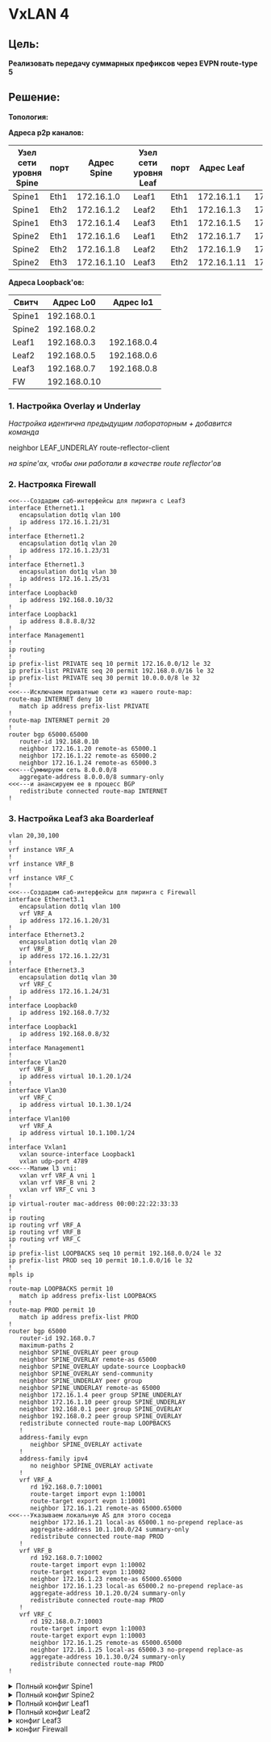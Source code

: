 # VxLAN 4

## Цель:

**Реализовать передачу суммарных префиксов через EVPN route-type 5**


## Решение:

**Топология:**




**Адреса p2p каналов:**


|  Узел сети уровня Spine | порт| Адрес Spine    | Узел сети уровня Leaf | порт | Адрес Leaf     | Сеть           |
|---------|---|-------------|-----------|---------|---|----------------|
| Spine1 | Eth1   | 172.16.1.0  | Leaf1 |Eth1    | 172.16.1.1 | 172.16.1.0/31  |
| Spine1 | Eth2   | 172.16.1.2  | Leaf2 |Eth1    | 172.16.1.3 | 172.16.1.2/31  |
| Spine1 | Eth3   | 172.16.1.4  | Leaf3 |Eth1    | 172.16.1.5 | 172.16.1.4/31  |
| Spine2 | Eth1   | 172.16.1.6  | Leaf1 |Eth2    | 172.16.1.7 | 172.16.1.6/31  |
| Spine2 | Eth2   | 172.16.1.8  | Leaf2 |Eth2    | 172.16.1.9 | 172.16.1.8/31  |
| Spine2 | Eth3   | 172.16.1.10  | Leaf3 |Eth2    | 172.16.1.11| 172.16.1.10/31   |

**Адреса Loopback'ов:**

| Свитч  | Адрес Lo0  | Адрес lo1 | 
|--------|------------|-----------|
| Spine1 | 192.168.0.1 |             |   
| Spine2 | 192.168.0.2 |             | 
| Leaf1  | 192.168.0.3 | 192.168.0.4    | 
| Leaf2  | 192.168.0.5 | 192.168.0.6    |
| Leaf3  | 192.168.0.7 | 192.168.0.8    |
|   FW   | 192.168.0.10 |



### 1. Настройка Overlay и Underlay

*Настройка идентична предыдущим лабораторным + добавится команда*

neighbor LEAF_UNDERLAY route-reflector-client

*на spine'ах, чтобы они работали в качестве route reflector'ов*

### 2. Настрояка Firewall

```
<<<---Создадим саб-интерфейсы для пиринга с Leaf3
interface Ethernet1.1
   encapsulation dot1q vlan 100
   ip address 172.16.1.21/31
!
interface Ethernet1.2
   encapsulation dot1q vlan 20
   ip address 172.16.1.23/31
!
interface Ethernet1.3
   encapsulation dot1q vlan 30
   ip address 172.16.1.25/31
!
interface Loopback0
   ip address 192.168.0.10/32
!
interface Loopback1
   ip address 8.8.8.8/32
!
interface Management1
!
ip routing
!
ip prefix-list PRIVATE seq 10 permit 172.16.0.0/12 le 32
ip prefix-list PRIVATE seq 20 permit 192.168.0.0/16 le 32
ip prefix-list PRIVATE seq 30 permit 10.0.0.0/8 le 32
!
<<<---Исключаем приватные сети из нашего route-map:
route-map INTERNET deny 10
   match ip address prefix-list PRIVATE
!
route-map INTERNET permit 20
!
router bgp 65000.65000
   router-id 192.168.0.10
   neighbor 172.16.1.20 remote-as 65000.1
   neighbor 172.16.1.22 remote-as 65000.2
   neighbor 172.16.1.24 remote-as 65000.3
<<<---Суммируем сеть 8.0.0.0/8   
   aggregate-address 8.0.0.0/8 summary-only
<<<---и анансируем ее в процесс BGP   
   redistribute connected route-map INTERNET
!
```


### 3. Настройка Leaf3 aka Boarderleaf

```
vlan 20,30,100
!
vrf instance VRF_A
!
vrf instance VRF_B
!
vrf instance VRF_C
!
<<<---Создадим саб-интерфейсы для пиринга с Firewall
interface Ethernet3.1
   encapsulation dot1q vlan 100
   vrf VRF_A
   ip address 172.16.1.20/31
!
interface Ethernet3.2
   encapsulation dot1q vlan 20
   vrf VRF_B
   ip address 172.16.1.22/31
!
interface Ethernet3.3
   encapsulation dot1q vlan 30
   vrf VRF_C
   ip address 172.16.1.24/31
!
interface Loopback0
   ip address 192.168.0.7/32
!
interface Loopback1
   ip address 192.168.0.8/32
!
interface Management1
!
interface Vlan20
   vrf VRF_B
   ip address virtual 10.1.20.1/24
!
interface Vlan30
   vrf VRF_C
   ip address virtual 10.1.30.1/24
!
interface Vlan100
   vrf VRF_A
   ip address virtual 10.1.100.1/24
!
interface Vxlan1
   vxlan source-interface Loopback1
   vxlan udp-port 4789
<<<---Мапим l3 vni:   
   vxlan vrf VRF_A vni 1
   vxlan vrf VRF_B vni 2
   vxlan vrf VRF_C vni 3
!
ip virtual-router mac-address 00:00:22:22:33:33
!
ip routing
ip routing vrf VRF_A
ip routing vrf VRF_B
ip routing vrf VRF_C
!
ip prefix-list LOOPBACKS seq 10 permit 192.168.0.0/24 le 32
ip prefix-list PROD seq 10 permit 10.1.0.0/16 le 32
!
mpls ip
!
route-map LOOPBACKS permit 10
   match ip address prefix-list LOOPBACKS
!
route-map PROD permit 10
   match ip address prefix-list PROD
!
router bgp 65000
   router-id 192.168.0.7
   maximum-paths 2
   neighbor SPINE_OVERLAY peer group
   neighbor SPINE_OVERLAY remote-as 65000
   neighbor SPINE_OVERLAY update-source Loopback0
   neighbor SPINE_OVERLAY send-community
   neighbor SPINE_UNDERLAY peer group
   neighbor SPINE_UNDERLAY remote-as 65000
   neighbor 172.16.1.4 peer group SPINE_UNDERLAY
   neighbor 172.16.1.10 peer group SPINE_UNDERLAY
   neighbor 192.168.0.1 peer group SPINE_OVERLAY
   neighbor 192.168.0.2 peer group SPINE_OVERLAY
   redistribute connected route-map LOOPBACKS
   !
   address-family evpn
      neighbor SPINE_OVERLAY activate
   !
   address-family ipv4
      no neighbor SPINE_OVERLAY activate
   !
   vrf VRF_A
      rd 192.168.0.7:10001
      route-target import evpn 1:10001
      route-target export evpn 1:10001
      neighbor 172.16.1.21 remote-as 65000.65000
<<<---Указываем локальную AS для этого соседа      
      neighbor 172.16.1.21 local-as 65000.1 no-prepend replace-as
      aggregate-address 10.1.100.0/24 summary-only
      redistribute connected route-map PROD
   !
   vrf VRF_B
      rd 192.168.0.7:10002
      route-target import evpn 1:10002
      route-target export evpn 1:10002
      neighbor 172.16.1.23 remote-as 65000.65000
      neighbor 172.16.1.23 local-as 65000.2 no-prepend replace-as
      aggregate-address 10.1.20.0/24 summary-only
      redistribute connected route-map PROD
   !
   vrf VRF_C
      rd 192.168.0.7:10003
      route-target import evpn 1:10003
      route-target export evpn 1:10003
      neighbor 172.16.1.25 remote-as 65000.65000
      neighbor 172.16.1.25 local-as 65000.3 no-prepend replace-as
      aggregate-address 10.1.30.0/24 summary-only
      redistribute connected route-map PROD
!
```
<details>
<summary>Полный конфиг Spine1</summary>
<pre><code>
Spine1(config)#sh run
! Command: show running-config
! device: Spine1 (vEOS-lab, EOS-4.26.4M)
!
! boot system flash:/vEOS-lab.swi
!
no aaa root
!
transceiver qsfp default-mode 4x10G
!
service routing protocols model multi-agent
!
hostname Spine1
!
spanning-tree mode mstp
!
clock timezone Europe/Moscow
!
interface Ethernet1
   no switchport
   ip address 172.16.1.0/31
!
interface Ethernet2
   no switchport
   ip address 172.16.1.2/31
!
interface Ethernet3
   no switchport
   ip address 172.16.1.4/31
!
interface Ethernet4
!
interface Ethernet5
!
interface Ethernet6
!
interface Ethernet7
!
interface Ethernet8
!
interface Loopback0
   ip address 192.168.0.1/32
!
interface Management1
!
ip routing
!
ip prefix-list LOOPBACKS seq 10 permit 192.168.0.0/24 le 32
!
mpls ip
!
route-map LOOPBACKS permit 10
   match ip address prefix-list LOOPBACKS
!
peer-filter AS_FILTER
   10 match as-range 65000-65999 result accept
!
router bgp 65000
   router-id 192.168.0.1
   maximum-paths 4
   bgp listen range 192.168.0.0/24 peer-group LEAF_OVERLAY peer-filter LEAF_AS_RANGE
   bgp listen range 172.16.1.0/24 peer-group LEAF_UNDERLAY peer-filter AS_FILTER
   neighbor LEAF_OVERLAY peer group
   neighbor LEAF_OVERLAY update-source Loopback0
   neighbor LEAF_OVERLAY ebgp-multihop 2
   neighbor LEAF_OVERLAY route-reflector-client
   neighbor LEAF_OVERLAY send-community
   neighbor LEAF_UNDERLAY peer group
   neighbor LEAF_UNDERLAY next-hop-self
   neighbor LEAF_UNDERLAY route-reflector-client
   redistribute connected route-map LOOPBACKS
   !
   address-family evpn
      neighbor LEAF_OVERLAY activate
   !
   address-family ipv4
      no neighbor LEAF_OVERLAY activate
!
end
</code></pre>
</details>

<details>
<summary>Полный конфиг Spine2</summary>
<pre><code>
Spine2(config)#sh run
! Command: show running-config
! device: Spine2 (vEOS-lab, EOS-4.26.4M)
!
! boot system flash:/vEOS-lab.swi
!
no aaa root
!
transceiver qsfp default-mode 4x10G
!
service routing protocols model multi-agent
!
hostname Spine2
!
spanning-tree mode mstp
!
clock timezone Europe/Moscow
!
interface Ethernet1
   no switchport
   ip address 172.16.1.6/31
!
interface Ethernet2
   no switchport
   ip address 172.16.1.8/31
!
interface Ethernet3
   no switchport
   ip address 172.16.1.10/31
!
interface Ethernet4
!
interface Ethernet5
!
interface Ethernet6
!
interface Ethernet7
!
interface Ethernet8
!
interface Loopback0
   ip address 192.168.0.2/32
!
interface Management1
!
ip routing
!
ip prefix-list LOOPBACKS seq 10 permit 192.168.0.0/24 le 32
!
mpls ip
!
route-map LOOPBACKS permit 10
   match ip address prefix-list LOOPBACKS
!
peer-filter AS_FILTER
   10 match as-range 65000-65999 result accept
!
router bgp 65000
   router-id 192.168.0.2
   maximum-paths 4
   bgp listen range 192.168.0.0/24 peer-group LEAF_OVERLAY peer-filter LEAF_AS_RANGE
   bgp listen range 172.16.1.0/24 peer-group LEAF_UNDERLAY peer-filter AS_FILTER
   neighbor LEAF_OVERLAY peer group
   neighbor LEAF_OVERLAY update-source Loopback0
   neighbor LEAF_OVERLAY ebgp-multihop 2
   neighbor LEAF_OVERLAY route-reflector-client
   neighbor LEAF_OVERLAY send-community
   neighbor LEAF_UNDERLAY peer group
   neighbor LEAF_UNDERLAY next-hop-self
   neighbor LEAF_UNDERLAY route-reflector-client
   redistribute connected route-map LOOPBACKS
   !
   address-family evpn
      neighbor LEAF_OVERLAY activate
   !
   address-family ipv4
      no neighbor LEAF_OVERLAY activate
!
end
</code></pre>
</details>

<details>
<summary>Полный конфиг Leaf1</summary>
<pre><code>
Leaf1(config-if-Et5)#sh run
! Command: show running-config
! device: Leaf1 (vEOS-lab, EOS-4.26.4M)
!
! boot system flash:/vEOS-lab.swi
!
no aaa root
!
transceiver qsfp default-mode 4x10G
!
service routing protocols model multi-agent
!
hostname Leaf1
!
spanning-tree mode mstp
!
clock timezone Europe/Moscow
!
vlan 20,30,100
!
vrf instance VRF_A
!
vrf instance VRF_B
!
vrf instance VRF_C
!
interface Ethernet1
   no switchport
   ip address 172.16.1.1/31
!
interface Ethernet2
   no switchport
   ip address 172.16.1.7/31
!
interface Ethernet3
   switchport access vlan 20
!
interface Ethernet4
   switchport access vlan 100
!
interface Ethernet5
   switchport access vlan 30
!
interface Ethernet6
!
interface Ethernet7
!
interface Ethernet8
!
interface Loopback0
   ip address 192.168.0.3/32
!
interface Loopback1
   ip address 192.168.0.4/32
!
interface Management1
!
interface Vlan20
   vrf VRF_B
   ip address virtual 10.1.20.1/24
!
interface Vlan30
   vrf VRF_C
   ip address virtual 10.1.30.1/24
!
interface Vlan100
   vrf VRF_A
   ip address virtual 10.1.100.1/24
!
interface Vxlan1
   vxlan source-interface Loopback1
   vxlan udp-port 4789
   vxlan vlan 20,30,100 vni 10020,10030,10100
   vxlan vrf VRF_A vni 1
   vxlan vrf VRF_B vni 2
   vxlan vrf VRF_C vni 3
!
ip virtual-router mac-address 00:00:22:22:33:33
!
ip routing
ip routing vrf VRF_A
ip routing vrf VRF_B
ip routing vrf VRF_C
!
ip prefix-list LOOPBACKS seq 10 permit 192.168.0.0/24 le 32
!
mpls ip
!
route-map LOOPBACKS permit 10
   match ip address prefix-list LOOPBACKS
!
router bgp 65000
   router-id 192.168.0.3
   maximum-paths 2
   neighbor SPINE_OVERLAY peer group
   neighbor SPINE_OVERLAY remote-as 65000
   neighbor SPINE_OVERLAY update-source Loopback0
   neighbor SPINE_OVERLAY send-community
   neighbor SPINE_UNDERLAY peer group
   neighbor SPINE_UNDERLAY remote-as 65000
   neighbor 172.16.1.0 peer group SPINE_UNDERLAY
   neighbor 172.16.1.6 peer group SPINE_UNDERLAY
   neighbor 192.168.0.1 peer group SPINE_OVERLAY
   neighbor 192.168.0.2 peer group SPINE_OVERLAY
   redistribute connected route-map LOOPBACKS
   !
   vlan 100
      rd 192.168.0.3:10100
      route-target both 1:10100
      redistribute learned
   !
   vlan 20
      rd 192.168.0.3:10020
      route-target both 1:10020
      redistribute learned
   !
   vlan 30
      rd 192.168.0.3:10030
      route-target both 1:10030
      redistribute learned
   !
   address-family evpn
      neighbor SPINE_OVERLAY activate
   !
   address-family ipv4
      no neighbor SPINE_OVERLAY activate
   !
   vrf VRF_A
      rd 192.168.0.3:10001
      route-target import evpn 1:10001
      route-target export evpn 1:10001
   !
   vrf VRF_B
      rd 192.168.0.3:10002
      route-target import evpn 1:10002
      route-target export evpn 1:10002
   !
   vrf VRF_C
      rd 192.168.0.3:10003
      route-target import evpn 1:10003
      route-target export evpn 1:10003
!
end
</code></pre>
</details>

<details>
<summary>Полный конфиг Leaf2</summary>
<pre><code>
Leaf2(config-if-Et5)#sh run
! Command: show running-config
! device: Leaf2 (vEOS-lab, EOS-4.26.4M)
!
! boot system flash:/vEOS-lab.swi
!
no aaa root
!
transceiver qsfp default-mode 4x10G
!
service routing protocols model multi-agent
!
hostname Leaf2
!
spanning-tree mode mstp
!
clock timezone Europe/Moscow
!
vlan 20,30,100
!
vrf instance VRF_A
!
vrf instance VRF_B
!
vrf instance VRF_C
!
interface Ethernet1
   no switchport
   ip address 172.16.1.3/31
!
interface Ethernet2
   no switchport
   ip address 172.16.1.9/31
!
interface Ethernet3
   switchport access vlan 30
!
interface Ethernet4
   switchport access vlan 20
!
interface Ethernet5
   switchport access vlan 100
!
interface Ethernet6
!
interface Ethernet7
!
interface Ethernet8
!
interface Loopback0
   ip address 192.168.0.5/32
!
interface Loopback1
   ip address 192.168.0.6/32
!
interface Management1
!
interface Vlan20
   vrf VRF_B
   ip address virtual 10.1.20.1/24
!
interface Vlan30
   vrf VRF_C
   ip address virtual 10.1.30.1/24
!
interface Vlan100
   vrf VRF_A
   ip address virtual 10.1.100.1/24
!
interface Vxlan1
   vxlan source-interface Loopback1
   vxlan udp-port 4789
   vxlan vlan 20,30,100 vni 10020,10030,10100
   vxlan vrf VRF_A vni 1
   vxlan vrf VRF_B vni 2
   vxlan vrf VRF_C vni 3
!
ip virtual-router mac-address 00:00:22:22:33:33
!
ip routing
ip routing vrf VRF_A
ip routing vrf VRF_B
ip routing vrf VRF_C
!
ip prefix-list LOOPBACKS seq 10 permit 192.168.0.0/24 le 32
!
mpls ip
!
route-map LOOPBACKS permit 10
   match ip address prefix-list LOOPBACKS
!
router bgp 65000
   router-id 192.168.0.5
   maximum-paths 2
   neighbor SPINE_OVERLAY peer group
   neighbor SPINE_OVERLAY remote-as 65000
   neighbor SPINE_OVERLAY update-source Loopback0
   neighbor SPINE_OVERLAY send-community
   neighbor SPINE_UNDERLAY peer group
   neighbor SPINE_UNDERLAY remote-as 65000
   neighbor 172.16.1.2 peer group SPINE_UNDERLAY
   neighbor 172.16.1.8 peer group SPINE_UNDERLAY
   neighbor 192.168.0.1 peer group SPINE_OVERLAY
   neighbor 192.168.0.2 peer group SPINE_OVERLAY
   redistribute connected route-map LOOPBACKS
   !
   vlan 100
      rd 192.168.0.5:10100
      route-target both 1:10100
      redistribute learned
   !
   vlan 20
      rd 192.168.0.5:10020
      route-target both 1:10020
      redistribute learned
   !
   vlan 30
      rd 192.168.0.5:10030
      route-target both 1:10030
      redistribute learned
   !
   address-family evpn
      neighbor SPINE_OVERLAY activate
   !
   address-family ipv4
      no neighbor SPINE_OVERLAY activate
   !
   vrf VRF_A
      rd 192.168.0.5:10001
      route-target import evpn 1:10001
      route-target export evpn 1:10001
   !
   vrf VRF_B
      rd 192.168.0.5:10002
      route-target import evpn 1:10002
      route-target export evpn 1:10002
   !
   vrf VRF_C
      rd 192.168.0.5:10003
      route-target import evpn 1:10003
      route-target export evpn 1:10003
!
end
</code></pre>
</details>

<details>
<summary>конфиг Leaf3</summary>
<pre><code>
Leaf3(config-if-Vl30)#sh run
! Command: show running-config
! device: Leaf3 (vEOS-lab, EOS-4.26.4M)
!
! boot system flash:/vEOS-lab.swi
!
no aaa root
!
transceiver qsfp default-mode 4x10G
!
service routing protocols model multi-agent
!
hostname Leaf3
!
spanning-tree mode mstp
!
clock timezone Europe/Moscow
!
vlan 20,30,100
!
vrf instance VRF_A
!
vrf instance VRF_B
!
vrf instance VRF_C
!
interface Ethernet1
   no switchport
   ip address 172.16.1.5/31
!
interface Ethernet2
   no switchport
   ip address 172.16.1.11/31
!
interface Ethernet3
   no switchport
!
interface Ethernet3.1
   encapsulation dot1q vlan 100
   vrf VRF_A
   ip address 172.16.1.20/31
!
interface Ethernet3.2
   encapsulation dot1q vlan 20
   vrf VRF_B
   ip address 172.16.1.22/31
!
interface Ethernet3.3
   encapsulation dot1q vlan 30
   vrf VRF_C
   ip address 172.16.1.24/31
!
interface Ethernet4
   switchport access vlan 20
!
interface Ethernet5
!
interface Ethernet6
!
interface Ethernet7
!
interface Ethernet8
!
interface Loopback0
   ip address 192.168.0.7/32
!
interface Loopback1
   ip address 192.168.0.8/32
!
interface Management1
!
interface Vlan20
   vrf VRF_B
   ip address virtual 10.1.20.1/24
!
interface Vlan30
   vrf VRF_C
   ip address virtual 10.1.30.1/24
!
interface Vlan100
   vrf VRF_A
   ip address virtual 10.1.100.1/24
!
interface Vxlan1
   vxlan source-interface Loopback1
   vxlan udp-port 4789
   vxlan vrf VRF_A vni 1
   vxlan vrf VRF_B vni 2
   vxlan vrf VRF_C vni 3
!
ip virtual-router mac-address 00:00:22:22:33:33
!
ip routing
ip routing vrf VRF_A
ip routing vrf VRF_B
ip routing vrf VRF_C
!
ip prefix-list LOOPBACKS seq 10 permit 192.168.0.0/24 le 32
ip prefix-list PROD seq 10 permit 10.1.0.0/16 le 32
!
mpls ip
!
route-map LOOPBACKS permit 10
   match ip address prefix-list LOOPBACKS
!
route-map PROD permit 10
   match ip address prefix-list PROD
!
router bgp 65000
   router-id 192.168.0.7
   maximum-paths 2
   neighbor SPINE_OVERLAY peer group
   neighbor SPINE_OVERLAY remote-as 65000
   neighbor SPINE_OVERLAY update-source Loopback0
   neighbor SPINE_OVERLAY send-community
   neighbor SPINE_UNDERLAY peer group
   neighbor SPINE_UNDERLAY remote-as 65000
   neighbor 172.16.1.4 peer group SPINE_UNDERLAY
   neighbor 172.16.1.10 peer group SPINE_UNDERLAY
   neighbor 192.168.0.1 peer group SPINE_OVERLAY
   neighbor 192.168.0.2 peer group SPINE_OVERLAY
   redistribute connected route-map LOOPBACKS
   !
   address-family evpn
      neighbor SPINE_OVERLAY activate
   !
   address-family ipv4
      no neighbor SPINE_OVERLAY activate
   !
   vrf VRF_A
      rd 192.168.0.7:10001
      route-target import evpn 1:10001
      route-target export evpn 1:10001
      neighbor 172.16.1.21 remote-as 4259905000
      neighbor 172.16.1.21 local-as 4259840001 no-prepend replace-as
      aggregate-address 10.1.100.0/24 summary-only
      redistribute connected route-map PROD
   !
   vrf VRF_B
      rd 192.168.0.7:10002
      route-target import evpn 1:10002
      route-target export evpn 1:10002
      neighbor 172.16.1.23 remote-as 4259905000
      neighbor 172.16.1.23 local-as 4259840002 no-prepend replace-as
      aggregate-address 10.1.20.0/24 summary-only
      redistribute connected route-map PROD
   !
   vrf VRF_C
      rd 192.168.0.7:10003
      route-target import evpn 1:10003
      route-target export evpn 1:10003
      neighbor 172.16.1.25 remote-as 4259905000
      neighbor 172.16.1.25 local-as 4259840003 no-prepend replace-as
      aggregate-address 10.1.30.0/24 summary-only
      redistribute connected route-map PROD
!
end
</code></pre>
</details>

<details>
<summary>конфиг Firewall</summary>
<pre><code>
Firewall(config)#sh run
! Command: show running-config
! device: Firewall (vEOS-lab, EOS-4.26.4M)
!
! boot system flash:/vEOS-lab.swi
!
no aaa root
!
transceiver qsfp default-mode 4x10G
!
service routing protocols model ribd
!
no logging console
!
hostname Firewall
!
spanning-tree mode mstp
!
clock timezone Europe/Moscow
!
interface Ethernet1
   no switchport
!
interface Ethernet1.1
   encapsulation dot1q vlan 100
   ip address 172.16.1.21/31
!
interface Ethernet1.2
   encapsulation dot1q vlan 20
   ip address 172.16.1.23/31
!
interface Ethernet1.3
   encapsulation dot1q vlan 30
   ip address 172.16.1.25/31
!
interface Ethernet2
!
interface Ethernet3
!
interface Ethernet4
!
interface Ethernet5
!
interface Ethernet6
!
interface Ethernet7
!
interface Ethernet8
!
interface Loopback0
   ip address 192.168.0.10/32
!
interface Loopback1
   ip address 8.8.8.8/32
!
interface Management1
!
ip routing
!
ip prefix-list PRIVATE seq 10 permit 172.16.0.0/12 le 32
ip prefix-list PRIVATE seq 20 permit 192.168.0.0/16 le 32
ip prefix-list PRIVATE seq 30 permit 10.0.0.0/8 le 32
!
route-map INTERNET deny 10
   match ip address prefix-list PRIVATE
!
route-map INTERNET permit 20
!
router bgp 4259905000
   router-id 192.168.0.10
   neighbor 172.16.1.20 remote-as 4259840001
   neighbor 172.16.1.22 remote-as 4259840002
   neighbor 172.16.1.24 remote-as 4259840003
   aggregate-address 8.0.0.0/8 summary-only
   redistribute connected route-map INTERNET
!
end
</code></pre>
</details>






